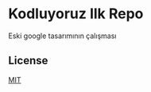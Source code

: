 # Kodluyoruz Ilk Repo

Eski google tasarımının çalışması

## License
[MIT](https://choosealicense.com/licenses/mit/)
